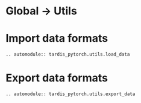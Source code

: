 # Global -> Utils
# Import data formats
```{eval-rst}
.. automodule:: tardis_pytorch.utils.load_data
```

# Export data formats
```{eval-rst}
.. automodule:: tardis_pytorch.utils.export_data
```
